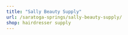 ```yaml
---
title: "Sally Beauty Supply"
url: /saratoga-springs/sally-beauty-supply/
shop: hairdresser supply
---
```

